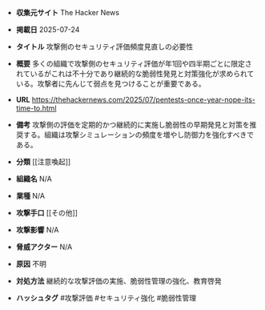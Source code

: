 - **収集元サイト**
The Hacker News

- **掲載日**
2025-07-24

- **タイトル**
攻撃側のセキュリティ評価頻度見直しの必要性

- **概要**
多くの組織で攻撃側のセキュリティ評価が年1回や四半期ごとに限定されているがこれは不十分であり継続的な脆弱性発見と対策強化が求められている。攻撃者に先んじて弱点を見つけることが重要である。

- **URL**
https://thehackernews.com/2025/07/pentests-once-year-nope-its-time-to.html

- **備考**
攻撃側の評価を定期的かつ継続的に実施し脆弱性の早期発見と対策を推奨する。組織は攻撃シミュレーションの頻度を増やし防御力を強化すべきである。

- **分類**
[[注意喚起]]

- **組織名**
N/A

- **業種**
N/A

- **攻撃手口**
[[その他]]

- **攻撃影響**
N/A

- **脅威アクター**
N/A

- **原因**
不明

- **対処方法**
継続的な攻撃評価の実施、脆弱性管理の強化、教育啓発

- **ハッシュタグ**
#攻撃評価 #セキュリティ強化 #脆弱性管理
